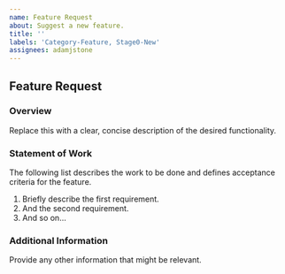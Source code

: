 ```yaml
---
name: Feature Request
about: Suggest a new feature.
title: ''
labels: 'Category-Feature, Stage0-New'
assignees: adamjstone
---
```


## Feature Request

### Overview

Replace this with a clear, concise description of the desired functionality.

### Statement of Work

The following list describes the work to be done and defines acceptance criteria for the feature.

1. Briefly describe the first requirement.
2. And the second requirement.
3. And so on...

### Additional Information

Provide any other information that might be relevant.